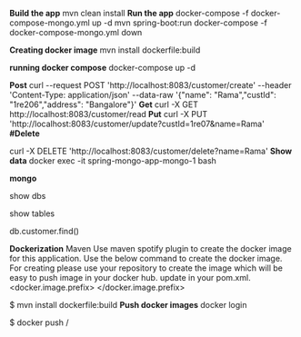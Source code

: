 **Build the app**
mvn clean install
**Run the app**
docker-compose -f docker-compose-mongo.yml up -d
mvn spring-boot:run
docker-compose -f docker-compose-mongo.yml down

**Creating docker image**
mvn install dockerfile:build

**running docker compose**
docker-compose up -d

**Post**
curl --request POST 'http://localhost:8083/customer/create' --header 'Content-Type: application/json' --data-raw '{"name": "Rama","custId": "1re206","address": "Bangalore"}'
**Get**
curl -X GET http://localhost:8083/customer/read
**Put**
curl -X PUT 'http://localhost:8083/customer/update?custId=1re07&name=Rama'
**#Delete**

curl -X DELETE 'http://localhost:8083/customer/delete?name=Rama'
**Show data**
docker exec -it spring-mongo-app-mongo-1 bash

**mongo**

show dbs

show tables

db.customer.find()

**Dockerization**
Maven
Use maven spotify plugin to create the docker image for this application. 
Use the below command to create the docker image. For creating please use your repository to create the image which will be easy to push image in your docker hub. update in your pom.xml. <docker.image.prefix> </docker.image.prefix>

$ mvn install dockerfile:build
**Push docker images**
docker login

$ docker push <repository-name>/<app-name>